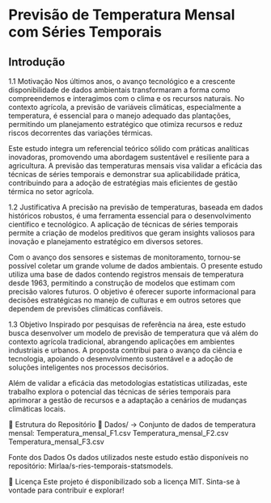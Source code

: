 # Previsão de Temperatura Mensal com Séries Temporais
 
## Introdução

1.1 Motivação
Nos últimos anos, o avanço tecnológico e a crescente disponibilidade de dados ambientais transformaram a forma como compreendemos e interagimos com o clima e os recursos naturais. No contexto agrícola, a previsão de variáveis climáticas, especialmente a temperatura, é essencial para o manejo adequado das plantações, permitindo um planejamento estratégico que otimiza recursos e reduz riscos decorrentes das variações térmicas.

Este estudo integra um referencial teórico sólido com práticas analíticas inovadoras, promovendo uma abordagem sustentável e resiliente para a agricultura. A previsão das temperaturas mensais visa validar a eficácia das técnicas de séries temporais e demonstrar sua aplicabilidade prática, contribuindo para a adoção de estratégias mais eficientes de gestão térmica no setor agrícola.

1.2 Justificativa
A precisão na previsão de temperaturas, baseada em dados históricos robustos, é uma ferramenta essencial para o desenvolvimento científico e tecnológico. A aplicação de técnicas de séries temporais permite a criação de modelos preditivos que geram insights valiosos para inovação e planejamento estratégico em diversos setores.

Com o avanço dos sensores e sistemas de monitoramento, tornou-se possível coletar um grande volume de dados ambientais. O presente estudo utiliza uma base de dados contendo registros mensais de temperatura desde 1963, permitindo a construção de modelos que estimam com precisão valores futuros. O objetivo é oferecer suporte informacional para decisões estratégicas no manejo de culturas e em outros setores que dependem de previsões climáticas confiáveis.

1.3 Objetivo
Inspirado por pesquisas de referência na área, este estudo busca desenvolver um modelo de previsão de temperatura que vá além do contexto agrícola tradicional, abrangendo aplicações em ambientes industriais e urbanos. A proposta contribui para o avanço da ciência e tecnologia, apoiando o desenvolvimento sustentável e a adoção de soluções inteligentes nos processos decisórios.

Além de validar a eficácia das metodologias estatísticas utilizadas, este trabalho explora o potencial das técnicas de séries temporais para aprimorar a gestão de recursos e a adaptação a cenários de mudanças climáticas locais.

📂 Estrutura do Repositório
📁 Dados/ → Conjunto de dados de temperatura mensal:
Temperatura_mensal_F1.csv
Temperatura_mensal_F2.csv
Temperatura_mensal_F3.csv

Fonte dos Dados
Os dados utilizados neste estudo estão disponíveis no repositório: Mirlaa/s-ries-temporais-statsmodels.

📄 Licença
Este projeto é disponibilizado sob a licença MIT. Sinta-se à vontade para contribuir e explorar!
